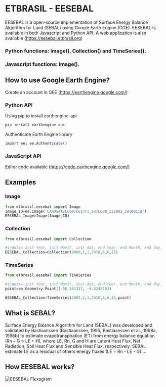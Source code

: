# ETBRASIL - EESEBAL

EESEBAL is a open-source implementation of Surface Energy Balance Algorithm for Land (SEBAL) using Google Earth Engine (GGE). EESEBAL is available in both Javascript and Python API.
A web application is also available (https://eesebal.etbrasil.org)

### Python functions: Image(), Collection() and TimeSeries().
### Javascript functions: image().

## How to use Google Earth Engine?
Create an account in GEE (https://earthengine.google.com/)
 
### Python API

Using pip to install earthengine-api

```bash
pip install earthengine-api
```
Authenticate Earth Engine library
```bash
import ee; ee.Authenticate()
```
### JavaScript API

Editor code available (https://code.earthengine.google.com/)

## Examples
### Image
```python
from etbrasil.eesebal import Image
Image_ID=ee.Image('LANDSAT/LC08/C01/T1_SR/LC08_222081_20160118')
EESEBAL_Image=Image(Image_ID)

```
### Collection
```python
from etbrasil.eesebal import Collection

#inputs= init Year, init Month, init dat, end Year, end Month, end day, Cloud Cover
EESEBAL_Collection=Collection(2000,1,1,2010,5,6,15)
```
### TimeSeries
```python
from etbrasil.eesebal import TimeSeries

#inputs= init Year, init Month, init dat, end Year, end Month, end day, Cloud Cover,ee.Geometry.Point
point=ee.Geometry.Point([-50.161317, -9.824870])

EESEBAL_Collection=TimeSeries(2000,1,1,2010,5,6,15,point)
```

## What is SEBAL?

Surface Energy Balance Algorithm for Land (SEBAL) was developed and validated by Bastiaanssen (Bastiaanssen, 1995; Bastiaanssen et al., 1998a, 1998b) to 
estimate evapotranspiration (ET) from energy balance equation (Rn – G = LE + H), where LE, Rn, G and H are Latent Heat Flux, Net Radiation, Soil Heat Flux and Sensible Heat Flux, respectively.
SEBAL estimate LE as a residual of others energy fluxes (LE = Rn - LE - G)....

## How EESEBAL works?
![EESEBAL Fluxogram](../master/Fluxogram2_corrigido.png?raw=true)
